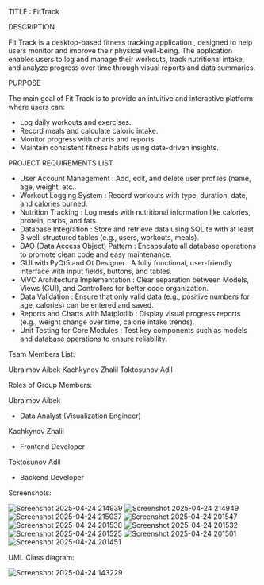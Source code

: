 TITLE : FitTrack

DESCRIPTION 

Fit Track is a desktop-based fitness tracking application , designed to help users monitor and improve their physical well-being. The application enables users to log and manage their workouts, track nutritional intake, and analyze progress over time through visual reports and data summaries.

PURPOSE

The main goal of Fit Track is to provide an intuitive and interactive platform where users can:
* Log daily workouts and exercises.
*  Record meals and calculate caloric intake.
* Monitor progress with charts and reports.
* Maintain consistent fitness habits using data-driven insights.

PROJECT REQUIREMENTS LIST 

* User Account Management : Add, edit, and delete user profiles (name, age, weight, etc..
* Workout Logging System : Record workouts with type, duration, date, and calories burned.
* Nutrition Tracking : Log meals with nutritional information like calories, protein, carbs, and fats.
* Database Integration : Store and retrieve data using SQLite with at least 3 well-structured tables (e.g., users, workouts, meals).
* DAO (Data Access Object) Pattern :
Encapsulate all database operations to promote clean code and easy maintenance.
* GUI with PyQt5 and Qt Designer : A fully functional, user-friendly interface with input fields, buttons, and tables.
* MVC Architecture Implementation : Clear separation between Models, Views (GUI), and Controllers for better code organization.
* Data Validation : Ensure that only valid data (e.g., positive numbers for age, calories) can be entered and saved.
* Reports and Charts with Matplotlib : Display visual progress reports (e.g., weight change over time, calorie intake trends).
* Unit Testing for Core Modules : Test key components such as models and database operations to ensure reliability.

Team Members List: 

Ubraimov Aibek
Kachkynov Zhalil
Toktosunov Adil

Roles of Group Members:

Ubraimov Aibek 
* Data Analyst (Visualization Engineer)
  
Kachkynov Zhalil
* Frontend Developer
  
Toktosunov Adil
* Backend Developer

Screenshots: 

![Screenshot 2025-04-24 214939](https://github.com/user-attachments/assets/18754990-250d-4725-9665-fcef75b5e911)
![Screenshot 2025-04-24 214949](https://github.com/user-attachments/assets/9e883bd2-56f1-4a82-a64a-d5d6b14f45e3)
![Screenshot 2025-04-24 215037](https://github.com/user-attachments/assets/77cd2382-8357-4e38-b7fd-389720e51f53)
![Screenshot 2025-04-24 201547](https://github.com/user-attachments/assets/57d3257b-49e4-4b8d-a63c-e5c7870a24b3)
![Screenshot 2025-04-24 201538](https://github.com/user-attachments/assets/5976fd14-4517-44f2-9d4f-8d8a2acdb059)
![Screenshot 2025-04-24 201532](https://github.com/user-attachments/assets/a79bf77d-76ef-400f-a2a9-097e9e91c8ac)
![Screenshot 2025-04-24 201525](https://github.com/user-attachments/assets/10f51914-ae0f-4afb-a559-f9965fb0fad3)
![Screenshot 2025-04-24 201501](https://github.com/user-attachments/assets/e34245f2-4ccb-4ea2-9960-a49b0ab887fb)
![Screenshot 2025-04-24 201451](https://github.com/user-attachments/assets/f9d6091d-46d8-4503-8dc1-3fe068c24338)

UML Class diagram:

![Screenshot 2025-04-24 143229](https://github.com/user-attachments/assets/4393e3e1-8a25-4252-a4d7-f60f052f9387)





















